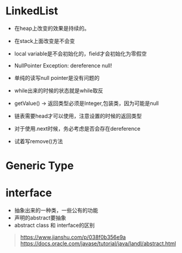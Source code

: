 # LinkedList
- 在heap上改变的效果是持续的。
- 在stack上面改变是不会变
- local variable是不会初始化的，field才会初始化为零假空
- NullPointer Exception: dereference null!
- 单纯的读写null pointer是没有问题的
- while出来的时候的状态就是while取反
- getValue() -> 返回类型必须是Integer,包装类，因为可能是null
- 链表需要head才可以使用，注意设置的时候的返回类型

- 对于使用.next时候，务必考虑是否会存在dereference
- 试着写remove()方法

# Generic Type

# interface
- 抽象出来的一种类，一些公有的功能
- 声明的abstract要抽象
- abstract class 和 interface的区别
>https://www.jianshu.com/p/038f0b356e9a
>https://docs.oracle.com/javase/tutorial/java/IandI/abstract.html
